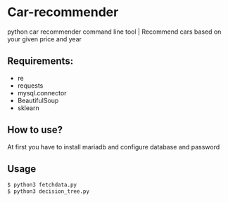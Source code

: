 # Car-recommender
python car recommender command line tool | Recommend cars based on your given price and year

## Requirements:
* re
* requests
* mysql.connector
* BeautifulSoup
* sklearn

## How to use?
At first you have to install mariadb and configure database and password

## Usage
```bash
$ python3 fetchdata.py
$ python3 decision_tree.py
